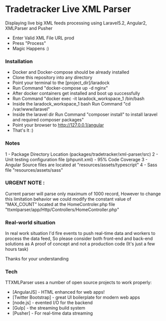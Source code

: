 # Tradetracker Live XML Parser

Displaying live big XML feeds processing using Laravel5.2, Angular2, XMLParser and Pusher

  - Enter Valid XML File URL prod
  - Press "Process"
  - Magic Happens :)
  
### Installation

- Docker and Docker-compose should be already installed
- Clone this repository into any directory
- Point your terminal to the [project_dir]/laradock
- Run Command "docker-compose up -d nginx"
- After docker containers get installed and boot up successfully
- Run Command "docker exec -it laradock_workspace_1 /bin/bash
- Inside the laradock_workspace_1 bash Run Command "cd /var/www/laravel"
- Inside the laravel dir Run Command "composer install" to install laravel and required composer packages"
- Point your browser to http://127.0.0.1/angular 
- That's It :)

### Notes
1 - Package Directory Location (packages/tradetracker/xml-parser/src)
2 - Unit testing configuration file (phpunit.xml) - 95% Code Coverage
3 - Angular Source files are located at "resources/assets/typescript"
4 - Sass file "resources/assets/sass"

### URGENT NOTE :
Current parser will parse only maximum of 1000 record, However to change this limitation behavior we could modify the constant value of "MAX_COUNT" located at the HomeControler.php file "ttxmlparser/app/Http/Controllers/HomeController.php"


### Real-world situation

In real work situation I'd fire events to push real-time data and workers to process the data feed,
So please consider both front-end and back-end solutions as A proof of concept and not a production code (It's just a few hours task)

Thanks for your understanding

### Tech

TTXMLParser uses a number of open source projects to work properly:

* [AngularJS] - HTML enhanced for web apps!
* [Twitter Bootstrap] - great UI boilerplate for modern web apps
* [node.js] - evented I/O for the backend
* [Gulp] - the streaming build system
* [Pusher] - For real-time data streaming
